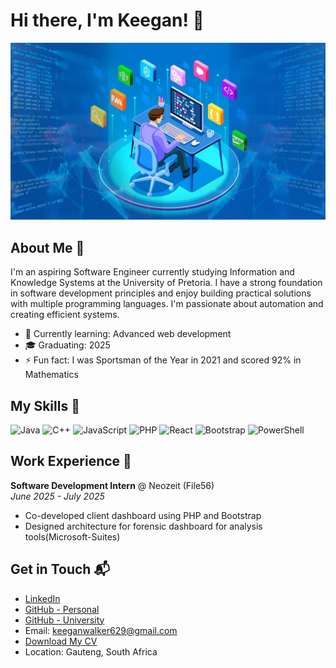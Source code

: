 # Hi there, I'm Keegan! 👋

![Keegan Walker](https://github.com/K33gan123/K33gan123/blob/main/software.jpg)

## About Me 🚀

I'm an aspiring Software Engineer currently studying Information and Knowledge Systems at the University of Pretoria. I have a strong foundation in software development principles and enjoy building practical solutions with multiple programming languages. I'm passionate about automation and creating efficient systems.

- 🌱 Currently learning: Advanced web development
- 🎓 Graduating: 2025
- ⚡ Fun fact: I was Sportsman of the Year in 2021 and scored 92% in Mathematics 

## My Skills 🧠

![Java](https://img.shields.io/badge/-Java-007396?style=flat-square&logo=java&logoColor=white)
![C++](https://img.shields.io/badge/-C++-00599C?style=flat-square&logo=c%2B%2B&logoColor=white)
![JavaScript](https://img.shields.io/badge/-JavaScript-F7DF1E?style=flat-square&logo=javascript&logoColor=black)
![PHP](https://img.shields.io/badge/-PHP-777BB4?style=flat-square&logo=php&logoColor=white)
![React](https://img.shields.io/badge/-React-61DAFB?style=flat-square&logo=react&logoColor=black)
![Bootstrap](https://img.shields.io/badge/-Bootstrap-7952B3?style=flat-square&logo=bootstrap&logoColor=white)
![PowerShell](https://img.shields.io/badge/-PowerShell-5391FE?style=flat-square&logo=powershell&logoColor=white)


## Work Experience 💼

**Software Development Intern** @ Neozeit (File56)  
*June 2025 - July 2025*
- Co-developed client dashboard using PHP and Bootstrap
- Designed architecture for forensic dashboard for analysis tools(Microsoft-Suites)

## Get in Touch 📬

- [LinkedIn](https://www.linkedin.com/in/keegan-walker-2144a0324)
- [GitHub - Personal](https://github.com/Keeganwa)
- [GitHub - University](https://github.com/k33gan123)
- Email: keeganwalker629@gmail.com
- [Download My CV](https://github.com/K33gan123/K33gan123/blob/main/Keegan%20Walker%20-%20Curriculum%20Vitae.pdf)
- Location: Gauteng, South Africa
